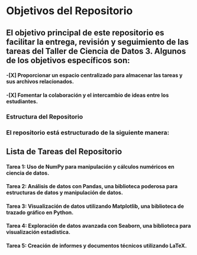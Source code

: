 
# Objetivos del Repositorio
## El objetivo principal de este repositorio es facilitar la entrega, revisión y seguimiento de las tareas del Taller de Ciencia de Datos 3. Algunos de los objetivos específicos son:

#### -[X] Proporcionar un espacio centralizado para almacenar las tareas y sus archivos relacionados.
#### -[X] Fomentar la colaboración y el intercambio de ideas entre los estudiantes.
### Estructura del Repositorio
### El repositorio está estructurado de la siguiente manera:
## Lista de Tareas del Repositorio
#### Tarea 1: Uso de NumPy para manipulación y cálculos numéricos en ciencia de datos.
#### Tarea 2: Análisis de datos con Pandas, una biblioteca poderosa para estructuras de datos y manipulación de datos.
#### Tarea 3: Visualización de datos utilizando Matplotlib, una biblioteca de trazado gráfico en Python.
#### Tarea 4: Exploración de datos avanzada con Seaborn, una biblioteca para visualización estadística.
#### Tarea 5: Creación de informes y documentos técnicos utilizando LaTeX.